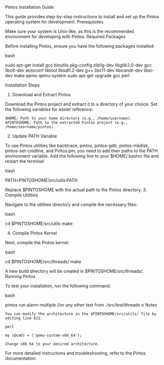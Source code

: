 Pintos Installation Guide

This guide provides step-by-step instructions to install and set up the Pintos operating system for development.
Prerequisites

Make sure your system is Unix-like, as this is the recommended environment for developing with Pintos.
Required Packages

Before installing Pintos, ensure you have the following packages installed:

bash

sudo apt-get install gcc binutils pkg-config zlib1g-dev libglib2.0-dev gcc libc6-dev autoconf libtool libsdl1.2-dev g++ libx11-dev libxrandr-dev libxi-dev make qemu qemu-system
sudo apt-get upgrade gcc perl

Installation Steps
1. Download and Extract Pintos

Download the Pintos project and extract it to a directory of your choice. Set the following variables for easier reference:

    $HOME: Path to your home directory (e.g., /home/username).
    $PINTOSHOME: Path to the extracted Pintos project (e.g., /home/username/pintos).

2. Update PATH Variable

To use Pintos utilities like backtrace, pintos, pintos-gdb, pintos-mkdisk, pintos-set-cmdline, and Pintos.pm, you need to add their paths to the PATH environment variable. Add the following line to your $HOME/.bashrc file and restart the terminal:

bash

PATH=$PINTOSHOME/src/utils:$PATH

Replace $PINTOSHOME with the actual path to the Pintos directory.
3. Compile Utilities

Navigate to the utilities directory and compile the necessary files:

bash

cd $PINTOSHOME/src/utils
make

4. Compile Pintos Kernel

Next, compile the Pintos kernel:

bash

cd $PINTOSHOME/src/threads/
make

A new build directory will be created in $PINTOSHOME/src/threads/.
Running Pintos

To test your installation, run the following command:

bash

pintos run alarm-multiple
//or any other test from ./src/test/threads
o
Notes

    You can modify the architecture in the $PINTOSHOME/src/utils/ file by editing line 621:

    perl

    my (@cmd) = ('qemu-system-x86_64');

    Change x86_64 to your desired architecture.

For more detailed instructions and troubleshooting, refer to the Pintos documentation.

